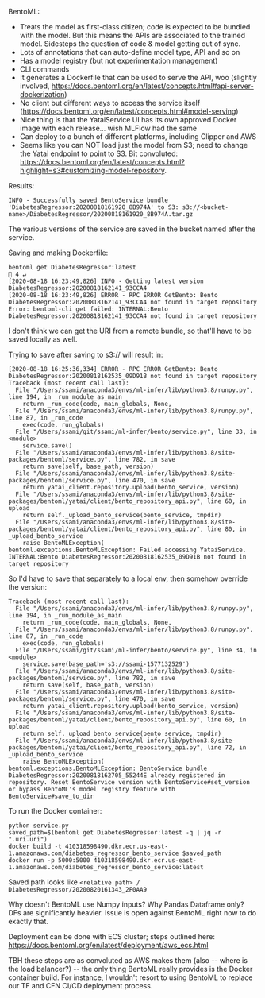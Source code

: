 BentoML:
 
* Treats the model as first-class citizen; code is expected to be bundled with the model. 
But this means the APIs are associated to the trained model. 
Sidesteps the question of code & model getting out of sync. 
* Lots of annotations that can auto-define model type, API and so on 
* Has a model registry (but not experimentation management) 
* CLI commands 
* It generates a Dockerfile that can be used to serve the API, woo (slightly involved, https://docs.bentoml.org/en/latest/concepts.html#api-server-dockerization)
* No client but different ways to access the service itself (https://docs.bentoml.org/en/latest/concepts.html#model-serving) 
* Nice thing is that the YataiService UI has its own approved Docker image with each release… wish MLFlow had the same 
* Can deploy to a bunch of different platforms, including Clipper and AWS
* Seems like you can NOT load just the model from S3; need to change the Yatai endpoint to point to S3. 
Bit convoluted: https://docs.bentoml.org/en/latest/concepts.html?highlight=s3#customizing-model-repository. 

Results: 
```
INFO - Successfully saved BentoService bundle 'DiabetesRegressor:20200818161920_8B974A' to S3: s3://<bucket-name>/DiabetesRegressor/20200818161920_8B974A.tar.gz
```
The various versions of the service are saved in the bucket named after the service. 

Saving and making Dockerfile: 

```
bentoml get DiabetesRegressor:latest                                                                                                                                         4 ↵
[2020-08-18 16:23:49,826] INFO - Getting latest version DiabetesRegressor:20200818162141_93CCA4
[2020-08-18 16:23:49,826] ERROR - RPC ERROR GetBento: Bento DiabetesRegressor:20200818162141_93CCA4 not found in target repository
Error: bentoml-cli get failed: INTERNAL:Bento DiabetesRegressor:20200818162141_93CCA4 not found in target repository
```

I don't think we can get the URI from a remote bundle, so that'll have to be saved locally as well. 


Trying to save after saving to s3:// will result in: 
```
[2020-08-18 16:25:36,334] ERROR - RPC ERROR GetBento: Bento DiabetesRegressor:20200818162535_09D91B not found in target repository
Traceback (most recent call last):
  File "/Users/ssami/anaconda3/envs/ml-infer/lib/python3.8/runpy.py", line 194, in _run_module_as_main
    return _run_code(code, main_globals, None,
  File "/Users/ssami/anaconda3/envs/ml-infer/lib/python3.8/runpy.py", line 87, in _run_code
    exec(code, run_globals)
  File "/Users/ssami/git/ssami/ml-infer/bento/service.py", line 33, in <module>
    service.save()
  File "/Users/ssami/anaconda3/envs/ml-infer/lib/python3.8/site-packages/bentoml/service.py", line 782, in save
    return save(self, base_path, version)
  File "/Users/ssami/anaconda3/envs/ml-infer/lib/python3.8/site-packages/bentoml/service.py", line 470, in save
    return yatai_client.repository.upload(bento_service, version)
  File "/Users/ssami/anaconda3/envs/ml-infer/lib/python3.8/site-packages/bentoml/yatai/client/bento_repository_api.py", line 60, in upload
    return self._upload_bento_service(bento_service, tmpdir)
  File "/Users/ssami/anaconda3/envs/ml-infer/lib/python3.8/site-packages/bentoml/yatai/client/bento_repository_api.py", line 80, in _upload_bento_service
    raise BentoMLException(
bentoml.exceptions.BentoMLException: Failed accessing YataiService. INTERNAL:Bento DiabetesRegressor:20200818162535_09D91B not found in target repository

```
So I'd have to save that separately to a local env, then somehow override the version: 
```
Traceback (most recent call last):
  File "/Users/ssami/anaconda3/envs/ml-infer/lib/python3.8/runpy.py", line 194, in _run_module_as_main
    return _run_code(code, main_globals, None,
  File "/Users/ssami/anaconda3/envs/ml-infer/lib/python3.8/runpy.py", line 87, in _run_code
    exec(code, run_globals)
  File "/Users/ssami/git/ssami/ml-infer/bento/service.py", line 34, in <module>
    service.save(base_path='s3://ssami-1577132529')
  File "/Users/ssami/anaconda3/envs/ml-infer/lib/python3.8/site-packages/bentoml/service.py", line 782, in save
    return save(self, base_path, version)
  File "/Users/ssami/anaconda3/envs/ml-infer/lib/python3.8/site-packages/bentoml/service.py", line 470, in save
    return yatai_client.repository.upload(bento_service, version)
  File "/Users/ssami/anaconda3/envs/ml-infer/lib/python3.8/site-packages/bentoml/yatai/client/bento_repository_api.py", line 60, in upload
    return self._upload_bento_service(bento_service, tmpdir)
  File "/Users/ssami/anaconda3/envs/ml-infer/lib/python3.8/site-packages/bentoml/yatai/client/bento_repository_api.py", line 72, in _upload_bento_service
    raise BentoMLException(
bentoml.exceptions.BentoMLException: BentoService bundle DiabetesRegressor:20200818162705_55244E already registered in repository. Reset BentoService version with BentoService#set_version or bypass BentoML's model registry feature with BentoService#save_to_dir

```
To run the Docker container: 
```
python service.py
saved_path=$(bentoml get DiabetesRegressor:latest -q | jq -r ".uri.uri")
docker build -t 410318598490.dkr.ecr.us-east-1.amazonaws.com/diabetes_regressor_bento_service $saved_path
docker run -p 5000:5000 410318598490.dkr.ecr.us-east-1.amazonaws.com/diabetes_regressor_bento_service:latest
```
Saved path looks like `<relative path> / DiabetesRegressor/20200820161343_2F0AA9`

Why doesn't BentoML use Numpy inputs? Why Pandas Dataframe only? DFs are significantly heavier. Issue is open against BentoML
right now to do exactly that. 

Deployment can be done with ECS cluster; steps outlined here: https://docs.bentoml.org/en/latest/deployment/aws_ecs.html

TBH these steps are as convoluted as AWS makes them (also -- where is the load balancer?) -- the only thing BentoML really provides is the Docker container build. 
For instance, I wouldn't resort to using BentoML to replace our TF and CFN CI/CD deployment process. 
